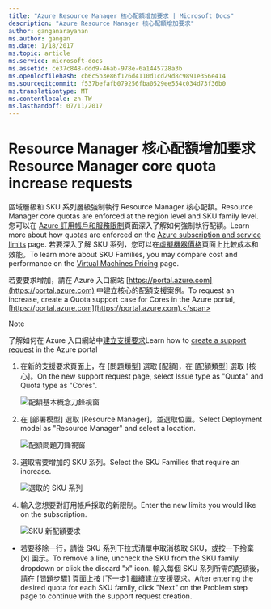 ```yaml
---
title: "Azure Resource Manager 核心配額增加要求 | Microsoft Docs"
description: "Azure Resource Manager 核心配額增加要求"
author: ganganarayanan
ms.author: gangan
ms.date: 1/18/2017
ms.topic: article
ms.service: microsoft-docs
ms.assetid: ce37c848-ddd9-46ab-978e-6a1445728a3b
ms.openlocfilehash: cb6c5b3e86f126d4110d1cd29d8c9891e356e414
ms.sourcegitcommit: f537befafb079256fba0529ee554c034d73f36b0
ms.translationtype: MT
ms.contentlocale: zh-TW
ms.lasthandoff: 07/11/2017
---
```

# <a name="resource-manager-core-quota-increase-requests"></a><span data-ttu-id="e7c5d-103">Resource Manager 核心配額增加要求</span><span class="sxs-lookup"><span data-stu-id="e7c5d-103">Resource Manager core quota increase requests</span></span>

<span data-ttu-id="e7c5d-104">區域層級和 SKU 系列層級強制執行 Resource Manager 核心配額。</span><span class="sxs-lookup"><span data-stu-id="e7c5d-104">Resource Manager core quotas are enforced at the region level and SKU family level.</span></span>
<span data-ttu-id="e7c5d-105">您可以在 [Azure 訂用帳戶和服務限制](http://aka.ms/quotalimits)頁面深入了解如何強制執行配額。</span><span class="sxs-lookup"><span data-stu-id="e7c5d-105">Learn more about how quotas are enforced on the [Azure subscription and service limits](http://aka.ms/quotalimits) page.</span></span>
<span data-ttu-id="e7c5d-106">若要深入了解 SKU 系列，您可以在[虛擬機器價格](http://aka.ms/pricingcompute)頁面上比較成本和效能。</span><span class="sxs-lookup"><span data-stu-id="e7c5d-106">To learn more about SKU Families, you may compare cost and performance on the [Virtual Machines Pricing](http://aka.ms/pricingcompute) page.</span></span>

<span data-ttu-id="e7c5d-107">若要要求增加，請在 Azure 入口網站 [https://portal.azure.com](https://portal.azure.com) 中建立核心的配額支援案例。</span><span class="sxs-lookup"><span data-stu-id="e7c5d-107">To request an increase, create a Quota support case for Cores in the Azure portal, [https://portal.azure.com](https://portal.azure.com).</span></span>

> [!NOTE]
> <span data-ttu-id="e7c5d-108">了解如何在 Azure 入口網站中[建立支援要求](https://docs.microsoft.com/azure/azure-supportability/how-to-create-azure-support-request)</span><span class="sxs-lookup"><span data-stu-id="e7c5d-108">Learn how to [create a support request](https://docs.microsoft.com/azure/azure-supportability/how-to-create-azure-support-request) in the Azure portal</span></span>

1. <span data-ttu-id="e7c5d-109">在新的支援要求頁面上，在 [問題類型] 選取 [配額]，在 [配額類型] 選取 [核心]。</span><span class="sxs-lookup"><span data-stu-id="e7c5d-109">On the new support request page, select Issue type as "Quota" and Quota type as "Cores".</span></span>

    ![配額基本概念刀鋒視窗](./media/resource-manager-core-quotas-request/Basics-blade.png)

2. <span data-ttu-id="e7c5d-111">在 [部署模型] 選取 [Resource Manager]，並選取位置。</span><span class="sxs-lookup"><span data-stu-id="e7c5d-111">Select Deployment model as "Resource Manager" and select a location.</span></span>

    ![配額問題刀鋒視窗](./media/resource-manager-core-quotas-request/Problem-step.png)

3. <span data-ttu-id="e7c5d-113">選取需要增加的 SKU 系列。</span><span class="sxs-lookup"><span data-stu-id="e7c5d-113">Select the SKU Families that require an increase.</span></span>

    ![選取的 SKU 系列](./media/resource-manager-core-quotas-request/SKU-selected.png)

4. <span data-ttu-id="e7c5d-115">輸入您想要對訂用帳戶採取的新限制。</span><span class="sxs-lookup"><span data-stu-id="e7c5d-115">Enter the new limits you would like on the subscription.</span></span>

    ![SKU 新配額要求](./media/resource-manager-core-quotas-request/SKU-new-quota.png)

- <span data-ttu-id="e7c5d-117">若要移除一行，請從 SKU 系列下拉式清單中取消核取 SKU，或按一下捨棄 [x] 圖示。</span><span class="sxs-lookup"><span data-stu-id="e7c5d-117">To remove a line, uncheck the SKU from the SKU family dropdown or click the discard "x" icon.</span></span>
<span data-ttu-id="e7c5d-118">輸入每個 SKU 系列所需的配額後，請在 [問題步驟] 頁面上按 [下一步] 繼續建立支援要求。</span><span class="sxs-lookup"><span data-stu-id="e7c5d-118">After entering the desired quota for each SKU family, click "Next" on the Problem step page to continue with the support request creation.</span></span>

